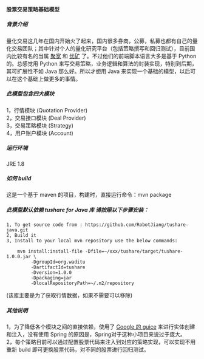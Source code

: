 #### 股票交易策略基础模型
##### 背景介绍
量化交易这几年在国内开始火了起来，国内很多券商，公募，私募也都有自己的量化交易团队；其中针对个人的量化研究平台（包括策略撰写和回归测试），目前国内比较有名的当属 [聚宽](https://www.joinquant.net/) 和 [优矿](https://uqer.io/home/) 了。不过他们的前端脚本语言大多是基于 Python 的。总感觉用 Python 来写交易策略，业务逻辑和算法的封装实现，特别到后期，其可扩展性不如 Java 那么好。所以才想用 Java 来实现一个基础的模型，以后可以在这个基础上做更多的事情。
##### 此模型包含四大模块
1，行情模块  (Quotation Provider)    
2，交易接口模块  (Deal Provider)   
3，交易策略模块  (Strategy)    
4，用户账户模块  (Account)    

##### 运行环境
JRE 1.8  

##### 如何 build 
这是一个基于 maven 的项目，构建时，直接运行命令：mvn package

##### 此模型默认依赖 tushare for Java 库 请按照以下步骤安装：
    1, To get source code from : https://github.com/RobotJiang/tushare-java.git
    2, Build it 
    3, Install to your local mvn repository use the below commands:
    
        mvn install:install-file -Dfile=~/xxx/tushare/target/tushare-1.0.0.jar \
             -DgroupId=org.waditu 
             -DartifactId=tushare 
             -Dversion=1.0.0 
             -Dpackaging=jar 
             -DlocalRepositoryPath=~/.m2/repository     
             
(该库主要是为了获取行情数据，如果不需要可以移除)

##### 其他说明
1，为了降低各个模块之间的直接依赖，使用了 [Google 的 guice](https://github.com/google/guice) 来进行实体创建和注入，没有使用 Spring 的原因是，Spring对于这种小项目来说过于庞大。  
2，每个策略目前可以通过配置股票代码来注入到对应的策略实现，可以实现不用重新 build 即可更换股票代码，对不同的股票进行回归测试。
